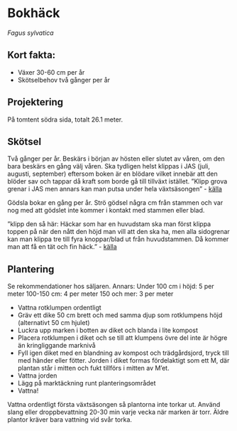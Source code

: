 # Bokhäck
*Fagus sylvatica*

## Kort fakta:
- Växer 30-60 cm per år
- Skötselbehov två gånger per år

## Projektering
På tomtent södra sida, totalt 26.1 meter.

## Skötsel
Två gånger per år. Beskärs i början av hösten eller slutet av våren, om den bara beskärs en gång välj våren. Ska tydligen helst klippas i JAS (juli, augusti, september) eftersom boken är en blödare vilket innebär att den blöder sav och tappar då kraft som borde gå till tillväxt istället.
”Klipp grova grenar i JAS men annars kan man putsa under hela växtsäsongen” - [källa](https://fraga-experten.blomsterlandet.se/org/blomsterlandet/d/beskarning-4uvs/)

Gödsla bokar en gång per år. Strö gödsel några cm från stammen och var nog med att gödslet inte kommer i kontakt med stammen eller blad.

”klipp den så här: Häckar som har en huvudstam ska man först klippa toppen på när den nått den höjd man vill att den ska ha, men alla sidogrenar kan man klippa tre till fyra knoppar/blad ut från huvudstammen. Då kommer man att få en tät och fin häck.” - [källa](https://cattisocheira.blogspot.com/2016/11/sa-planterar-du-en-en-bokhack-hang-med.html?m=1)

## Plantering
Se rekommendationer hos säljaren. Annars:
Under 100 cm i höjd: 5 per meter
100-150 cm: 4 per meter
150 och mer: 3 per meter

- Vattna rotklumpen ordentligt
- Gräv ett dike 50 cm brett och med samma djup som rotklumpens höjd (alternativt 50 cm hjulet)
- Luckra upp marken i botten av diket och blanda i lite kompost
- Placera rotklumpen i diket och se till att klumpens övre del inte är högre än kringliggande marknivå 
- Fyll igen diket med en blandning av kompost och trädgårdsjord, tryck till med händer eller fötter. Jorden i diket formas fördelaktigt som ett M, där plantan står i mitten och fukt tillförs i mitten av M’et.
- Vattna jorden
- Lägg på marktäckning runt planteringsområdet 
- Vattna!

Vattna ordentligt första växtsäsongen så plantorna inte torkar ut. Använd slang eller droppbevattning 20-30 min varje vecka när marken är torr. Äldre plantor kräver bara vattning vid svår torka.